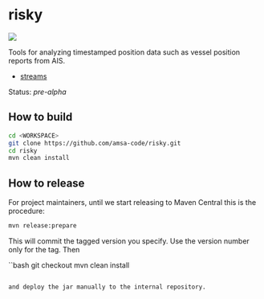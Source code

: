 risky
=====

<a href="https://travis-ci.org/amsa-code/risky"><img src="https://travis-ci.org/amsa-code/risky.svg"/></a>

Tools for analyzing timestamped position data such as vessel position reports from AIS.

* [streams](streams)

Status: *pre-alpha*

How to build
----------------

```bash
cd <WORKSPACE>
git clone https://github.com/amsa-code/risky.git
cd risky
mvn clean install
```

How to release
---------------
For project maintainers, until we start releasing to Maven Central this is the procedure:

```bash
mvn release:prepare
```

This will commit the tagged version you specify. Use the version number only for the tag. Then 

``bash
git checkout <TAG>
mvn clean install 
```

and deploy the jar manually to the internal repository.
